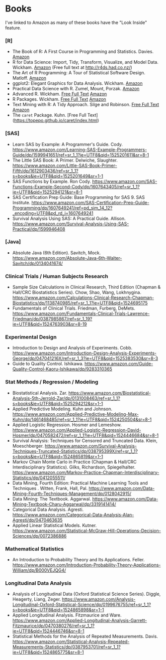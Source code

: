 # Books
I've linked to Amazon as many of these books have the "Look Inside" feature.
### [R]
* The Book of R: A First Course in Programming and Statistics. Davies. [Amazon](https://www.amazon.com/Book-First-Course-Programming-Statistics/dp/1593276516)
* R for Data Science: Import, Tidy, Transform, Visualize, and Model Data. Wickham. [Amazon](https://www.amazon.com/Data-Science-Transform-Visualize-Model/dp/1491910399) (Free full text at http://r4ds.had.co.nz/)
* The Art of R Programming: A Tour of Statistical Software Design. Matloff. [Amazon](https://www.amazon.com/Art-Programming-Statistical-Software-Design/dp/1593273843)
* ggplot2: Elegant Graphics for Data Analysis. Wickham. [Amazon](https://www.amazon.com/dp/331924275X/ref=rdr_ext_sb_ti_sims_7)
* Practical Data Science with R. Zumel, Mount, Porzak. [Amazon](https://www.amazon.com/Practical-Data-Science-Nina-Zumel/dp/1617291560/)
* Advanced R. Wickham. [Free Full Text](http://adv-r.had.co.nz/) [Amazon](https://www.amazon.com/dp/1466586966/ref=cm_sw_su_dp?tag=devtools-20)
* R Packages. Wickham. [Free Full Text](http://r-pkgs.had.co.nz/) [Amazon](https://www.amazon.com/dp/1491910593/ref=cm_sw_su_dp?tag=r-pkgs-20)
* Text Mining with R: A Tidy Approach. Silge and Robinson. [Free Full Text](https://www.tidytextmining.com/index.html) [Amazon](https://www.amazon.com/gp/product/1491981652/ref=as_li_tl?ie=UTF8&tag=juliasilge-20&camp=1789&creative=9325&linkCode=as2&creativeASIN=1491981652&linkId=0e92d44b0aa39ab34608ffa582dbd490)
* The `caret` Package. Kuhn. [Free Full Text] (https://topepo.github.io/caret/index.html) 

### [SAS]
* Learn SAS by Example: A Programmer's Guide. Cody. https://www.amazon.com/Learning-SAS-Example-Programmers-Guide/dp/1599941651/ref=sr_1_1?ie=UTF8&qid=1525201611&sr=8-1
* The Little SAS Book: A Primer. Delwiche, Slaughter. https://www.amazon.com/Little-SAS-Book-Primer-Fifth/dp/1612903436/ref=sr_1_1?s=books&ie=UTF8&qid=1525201649&sr=1-1
* SAS Functions by Example. Ron Cody. https://www.amazon.com/SAS-Functions-Example-Second-Cody/dp/1607643405/ref=sr_1_1?ie=UTF8&qid=1525294121&sr=8-1
* SAS Certification Prep Guide: Base Programming for SAS 9. SAS Institute. https://www.amazon.com/SAS-Certification-Prep-Guide-Programming/dp/1607649241/ref=pd_sim_14_12?_encoding=UTF8&pd_rd_i=1607649241
* Survival Analysis Using SAS: A Practical Guide. Allison. https://www.amazon.com/Survival-Analysis-Using-SAS-Practical/dp/1599946408

### [Java]
* Absolute Java (6th Edition). Savitch, Mock. https://www.amazon.com/Absolute-Java-6th-Walter-Savitch/dp/0134041674/

### Clinical Trials / Human Subjects Research
* Sample Size Calculations in Clinical Research, Third Edition (Chapman & Hall/CRC Biostatistics Series). Chow, Shao, Wang, Lokhnygina. https://www.amazon.com/Calculations-Clinical-Research-Chapman-Biostatistics/dp/1138740985/ref=sr_1_1?ie=UTF8&qid=1524695175 
* Fundamentals of Clinical Trials. Friedman, Furberg, DeMets. https://www.amazon.com/Fundamentals-Clinical-Trials-Lawrence-Friedman/dp/0387985867/ref=sr_1_19?ie=UTF8&qid=1524763903&sr=8-19

### Experimental Design
* Introduction to Design and Analysis of Experiments. Cobb. https://www.amazon.com/Introduction-Design-Analysis-Experiments-George/dp/047041216X/ref=sr_1_3?ie=UTF8&qid=1525383530&sr=8-3
* Guide to Quality Control. Ishikawa. https://www.amazon.com/Guide-Quality-Control-Kaoru-Ishikawa/dp/9283310365

### Stat Methods / Regression / Modeling
* Biostatistical Analysis. Zar. https://www.amazon.com/Biostatistical-Analysis-5th-Jerrold-Zar/dp/0131008463/ref=sr_1_1?s=books&ie=UTF8&qid=1525294212&sr=1-1
* Applied Predictive Modeling. Kuhn and Johnson. https://www.amazon.com/Applied-Predictive-Modeling-Max-Kuhn/dp/1461468485/ref=sr_1_1?ie=UTF8&qid=1524250504&sr=8-1
* Applied Logistic Regression. Hosmer and Lemeshow. https://www.amazon.com/Applied-Logistic-Regression-David-Hosmer/dp/0470582472/ref=sr_1_1?ie=UTF8&qid=1524446684&sr=8-1
* Survival Analysis: Techniques for Censored and Truncated Data. Klein, Moeschberger. https://www.amazon.com/Survival-Analysis-Techniques-Truncated-Statistics/dp/038795399X/ref=sr_1_1?s=books&ie=UTF8&qid=1524865819&sr=1-1
* Markov Chain Monte Carlo in Practice (Chapman & Hall/CRC Interdisciplinary Statistics). Gilks, Richardson, Spiegelhalter. https://www.amazon.com/Markov-Practice-Chapman-Interdisciplinary-Statistics/dp/0412055511/
* Data Mining, Fourth Edition: Practical Machine Learning Tools and Techniques . Witten, Frank, Hall, Pal. https://www.amazon.com/Data-Mining-Fourth-Techniques-Management/dp/0128042915/
* Data Mining: The Textbook. Aggarwal. https://www.amazon.com/Data-Mining-Textbook-Charu-Aggarwal/dp/3319141414/
* Categorical Data Analysis. Agresti. https://www.amazon.com/Categorical-Data-Analysis-Alan-Agresti/dp/0470463635
* Applied Linear Statistical Models. Kutner. https://www.amazon.com/Statistical-McGraw-Hill-Operations-Decision-Sciences/dp/0072386886

### Mathematical Statistics
* An Introduction to Probability Theory and Its Applications. Feller. https://www.amazon.com/Introduction-Probability-Theory-Applications-William/dp/B000VEJQG4/

### Longitudinal Data Analysis
* Analysis of Longitudinal Data (Oxford Statistical Science Series). Diggle, Heagerty, Liang, Zeger. https://www.amazon.com/Analysis-Longitudinal-Oxford-Statistical-Science/dp/0199676755/ref=sr_1_1?s=books&ie=UTF8&qid=1524865898&sr=1-1
* Applied Longitudinal Analysis. Fitzmaurice and Ware. https://www.amazon.com/Applied-Longitudinal-Analysis-Garrett-Fitzmaurice/dp/0470380276/ref=sr_1_1?ie=UTF8&qid=1524446746&sr=8-1
* Statistical Methods for the Analysis of Repeated Measurements. Davis. https://www.amazon.com/Statistical-Analysis-Repeated-Measurements-Statistics/dp/0387953701/ref=sr_1_1?ie=UTF8&qid=1524865775&sr=8-1


